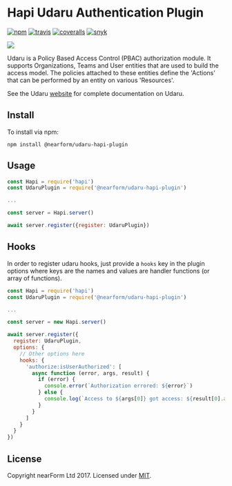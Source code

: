 # Hapi Udaru Authentication Plugin
[![npm][npm-badge]][npm-url]
[![travis][travis-badge]][travis-url]
[![coveralls][coveralls-badge]][coveralls-url]
[![snyk][snyk-badge]][snyk-url]

<img src="https://github.com/nearform/udaru/raw/master/docs/logo.jpg">

Udaru is a Policy Based Access Control (PBAC) authorization module. It supports Organizations, Teams and User entities that are used to build the access model. The policies attached to these entities define the 'Actions' that can be performed by an entity on various 'Resources'.

See the Udaru [website](https://nearform.github.io/udaru/) for complete documentation on Udaru.

## Install
To install via npm:

```
npm install @nearform/udaru-hapi-plugin
```

## Usage
```js
const Hapi = require('hapi')
const UdaruPlugin = require('@nearform/udaru-hapi-plugin')

...

const server = Hapi.server()

await server.register({register: UdaruPlugin})
```

## Hooks

In order to register udaru hooks, just provide a `hooks` key in the plugin options where keys are the names and values are handler functions (or array of functions).

```js
const Hapi = require('hapi')
const UdaruPlugin = require('@nearform/udaru-hapi-plugin')

...

const server = new Hapi.server()

await server.register({
  register: UdaruPlugin,
  options: {
    // Other options here
    hooks: {
      'authorize:isUserAuthorized': [
        async function (error, args, result) {
          if (error) {
            console.error(`Authorization errored: ${error}`)
          } else {
            console.log(`Access to ${args[0]} got access: ${result[0].access}`)
          }
        }
      ]
    }
  }
})
```

## License

Copyright nearForm Ltd 2017. Licensed under [MIT][license].

[license]: ./LICENSE.md
[travis-badge]: https://travis-ci.org/nearform/udaru-hapi-plugin.svg?branch=master
[travis-url]: https://travis-ci.org/nearform/udaru-hapi-plugin
[npm-badge]: https://badge.fury.io/js/udaru-hapi-plugin.svg
[npm-url]: https://npmjs.org/package/udaru-hapi-plugin
[coveralls-badge]: https://coveralls.io/repos/nearform/udaru-hapi-plugin/badge.svg?branch=master&service=github
[coveralls-url]: https://coveralls.io/github/nearform/udaru-hapi-plugin?branch=master
[snyk-badge]: https://snyk.io/test/github/nearform/udaru-hapi-plugin/badge.svg
[snyk-url]: https://snyk.io/test/github/nearform/udaru-hapi-plugin
